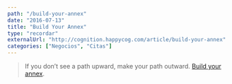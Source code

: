 ```yaml
---
path: "/build-your-annex"
date: "2016-07-13"
title: "Build Your Annex"
type: "recordar"
externalUrl: "http://cognition.happycog.com/article/build-your-annex"
categories: ["Negocios", "Citas"]
---
```


> If you don’t see a path upward, make your path outward. [Build your annex](http://cognition.happycog.com/article/build-your-annex).
